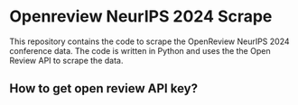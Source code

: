 # Openreview NeurIPS 2024 Scrape
This repository contains the code to scrape the OpenReview NeurIPS 2024 
conference data. The code is written in Python and uses the the 
Open Review API to scrape the data. 

## How to get open review API key?


